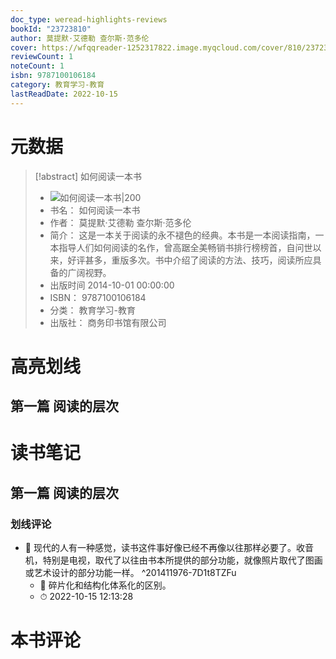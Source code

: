 ```yaml
---
doc_type: weread-highlights-reviews
bookId: "23723810"
author: 莫提默·艾德勒 查尔斯·范多伦
cover: https://wfqqreader-1252317822.image.myqcloud.com/cover/810/23723810/t7_23723810.jpg
reviewCount: 1
noteCount: 1
isbn: 9787100106184
category: 教育学习-教育
lastReadDate: 2022-10-15
---
```

# 元数据
> [!abstract] 如何阅读一本书
> - ![ 如何阅读一本书|200](https://wfqqreader-1252317822.image.myqcloud.com/cover/810/23723810/t7_23723810.jpg)
> - 书名： 如何阅读一本书
> - 作者： 莫提默·艾德勒 查尔斯·范多伦
> - 简介： 这是一本关于阅读的永不褪色的经典。本书是一本阅读指南，一本指导人们如何阅读的名作，曾高踞全美畅销书排行榜榜首，自问世以来，好评甚多，重版多次。书中介绍了阅读的方法、技巧，阅读所应具备的广阔视野。
> - 出版时间 2014-10-01 00:00:00
> - ISBN： 9787100106184
> - 分类： 教育学习-教育
> - 出版社： 商务印书馆有限公司

# 高亮划线

## 第一篇 阅读的层次

 
# 读书笔记

## 第一篇 阅读的层次

### 划线评论
- 📌 现代的人有一种感觉，读书这件事好像已经不再像以往那样必要了。收音机，特别是电视，取代了以往由书本所提供的部分功能，就像照片取代了图画或艺术设计的部分功能一样。  ^201411976-7D1t8TZFu
    - 💭 碎片化和结构化体系化的区别。
    - ⏱ 2022-10-15 12:13:28
   
# 本书评论
